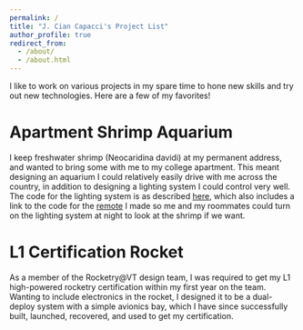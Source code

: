 ```yaml
---
permalink: /
title: "J. Cian Capacci's Project List"
author_profile: true
redirect_from: 
  - /about/
  - /about.html
---
```

I like to work on various projects in my spare time to hone new skills and try out new technologies. Here are a few of my favorites!

Apartment Shrimp Aquarium
======
I keep freshwater shrimp (Neocaridina davidi) at my permanent address, and wanted to bring some with me to my college apartment. This meant designing an aquarium I could relatively easily drive with me across the country, in addition to designing a lighting system I could control very well. The code for the lighting system is as described [here](https://github.com/BeeGuyDude/Shrimp-Tower-Light), which also includes a link to the code for the [remote](https://github.com/BeeGuyDude/Shrimp-Tower-Remote) I made so me and my roommates could turn on the lighting system at night to look at the shrimp if we want.

L1 Certification Rocket
======
As a member of the Rocketry@VT design team, I was required to get my L1 high-powered rocketry certification within my first year on the team. Wanting to include electronics in the rocket, I designed it to be a dual-deploy system with a simple avionics bay, which I have since successfully built, launched, recovered, and used to get my certification.

